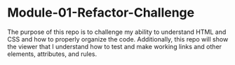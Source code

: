 # Module-01-Refactor-Challenge
The purpose of this repo is to challenge my ability to understand HTML and CSS and how to properly organize the code.
Additionally, this repo will show the viewer that I understand how to test and make working links and other elements, attributes, and rules.
